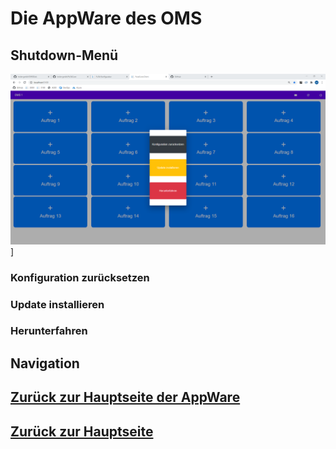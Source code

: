 # Die AppWare des OMS
## Shutdown-Menü

![Shutdown-Menü](./ShutdownOptions.png?raw=true "Neustart-Optionen")]

### Konfiguration zurücksetzen
### Update installieren
### Herunterfahren


## Navigation
## [Zurück zur Hauptseite der AppWare](./appware_main.md)
## [Zurück zur Hauptseite](../README.md)